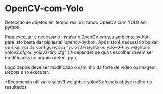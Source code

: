 # OpenCV-com-Yolo
Detecção de objetos em tempo real utilizando OpenCV com YOLO em python. 

Para executar é necessário instalar o OpenCV em seu ambiente python, para isto basta dar pip install opencv-python.
Após isto é necessário baixar os arquivos de configurações "yolov3.weights ou yolov3-tiny.weights e yolov3.cfg ou yolov3-tiny.cfg" ( a depender de quais escolher devem ser modificados no arquivo detect.py ).

Logo depois deve ser modificado o caminho da fonte de vídeo ou imagem.
Depois é só executar.

*Recomendo utilizar o yolov3.weights e yolov3.cfg pois obtive melhores resultados.
